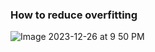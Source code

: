 
### How to reduce overfitting

![Image 2023-12-26 at 9 50 PM](https://github.com/scottmsoh/ref_ML/assets/112598791/e9f023f6-6463-4ad5-83ec-7f5f9bb24544)

